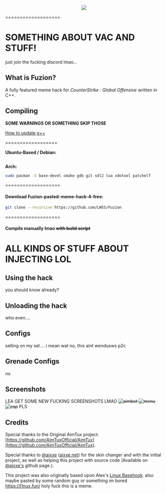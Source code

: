 <p align="center">
<img src="https://i.imgur.com/qhCCFaZ.png">
</p>
===================

# SOMETHING ABOUT VAC AND STUFF! 
just join the fucking discord lmao...

## What is Fuzion?

A fully featured meme hack for *CounterStrike : Global Offensive* written in C++.


## Compiling
**SOME WARNINGS OR SOMETHING SKIP THOSE**

[How to update g++](https://github.com/AimTuxOfficial/AimTux/wiki/Updating-your-compiler)

==================

__Ubuntu-Based / Debian:__
``` *are you actually retarted?*
```
__Arch:__
```bash
sudo pacman -S base-devel cmake gdb git sdl2 lua xdotool patchelf
```
===================

#### Download Fuzion-pasted-meme-hack-4-free:

```bash
git clone --recursive https://github.com/LWSS/Fuzion
```

===================

#### Compile manually lmao ~~with build script~~


# ALL KINDS OF STUFF ABOUT INJECTING LOL


## Using the hack

you should know already?


## Unloading the hack

who even....

## Configs
selling on my sel.... i mean wat no, this aint wendusws p2c
## Grenade Configs
no
## Screenshots
LEA GET SOME NEW FUCKING SCREENSHOTS LMAO
~~![aimbot](http://i.imgur.com/NhSEO9W.png)
![menu](http://i.imgur.com/59TGPfw.png)
![esp](http://i.imgur.com/lnF42Ng.png)~~
PLS

## Credits

Special thanks to the Original AimTux project: [https://github.com/AimTuxOfficial/AimTux](https://github.com/AimTuxOfficial/AimTux).

Special thanks to [@aixxe](http://www.github.com/aixxe/) ([aixxe.net](http://www.aixxe.net)) for the skin changer and with the initial project, as well as helping this project with source code (Available on [@aixxe's](http://www.github.com/aixxe/) github page.).

This project was also originally based upon Atex's [Linux Basehook](http://unknowncheats.me/forum/counterstrike-global-offensive/181878-linux-basehook.html).
also maybe pasted by some random guy or something im bored
https://l1nux.fun/ holy fuck this is a meme.
